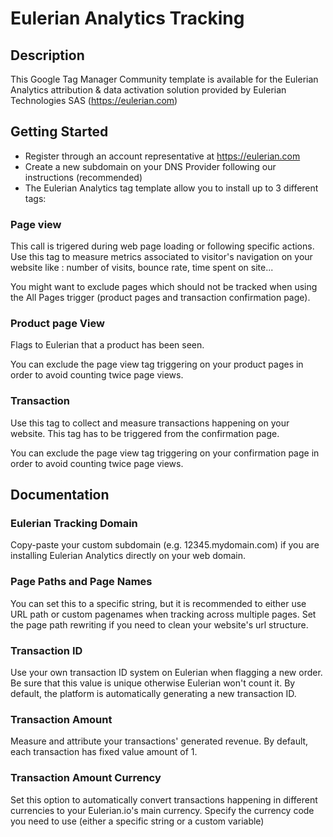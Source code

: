 # Eulerian Analytics Tracking

## Description

This Google Tag Manager Community template is available for the Eulerian Analytics attribution & data activation solution provided by Eulerian Technologies SAS (https://eulerian.com)

## Getting Started

* Register through an account representative at https://eulerian.com
* Create a new subdomain on your DNS Provider following our instructions (recommended)
* The Eulerian Analytics tag template allow you to install up to 3 different tags:

### Page view
This call is trigered during web page loading or following specific actions. Use this tag to measure metrics associated to visitor's navigation on your website like : number of visits, bounce rate, time spent on site...

You might want to exclude pages which should not be tracked when using the All Pages trigger (product pages and transaction confirmation page).

### Product page View
Flags to Eulerian that a product has been seen.

You can exclude the page view tag triggering on your product pages in order to avoid counting twice page views.

### Transaction
Use this tag to collect and measure transactions happening on your website. This tag has to be triggered from the confirmation page.

You can exclude the page view tag triggering on your confirmation page in order to avoid counting twice page views.

## Documentation

### Eulerian Tracking Domain
Copy-paste your custom subdomain (e.g. 12345.mydomain.com) if you are installing Eulerian Analytics directly on your web domain.

### Page Paths and Page Names
You can set this to a specific string, but it is recommended to either use URL path or custom pagenames when tracking across multiple pages. Set the page path rewriting if you need to clean your website's url structure.

### Transaction ID
Use your own transaction ID system on Eulerian when flagging a new order. Be sure that this value is unique otherwise Eulerian won't count it.
By default, the platform is automatically generating a new transaction ID.

### Transaction Amount
Measure and attribute your transactions' generated revenue. 
By default, each transaction has fixed value amount of 1.

### Transaction Amount Currency
Set this option to automatically convert transactions happening in different currencies to your Eulerian.io's main currency. Specify the currency code you need to use (either a specific string or a custom variable)
